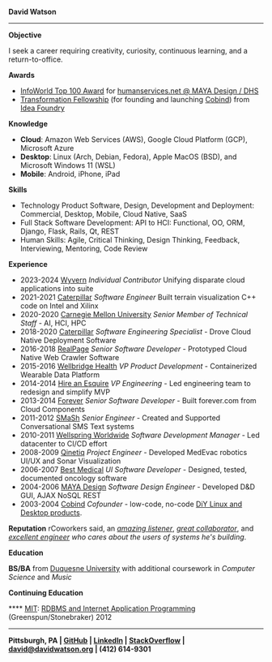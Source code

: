 **David Watson**

----

**Objective**

I seek a career requiring creativity, curiosity, continuous learning, and a return-to-office. 

**Awards**

* [InfoWorld Top 100 Award](https://books.google.com/books?id=oDYEAAAAMBAJ&lpg=PA20&vq=u-form&pg=PA20#v=onepage&q=u-form&f=false) for [humanservices.net @ MAYA Design / DHS](https://books.google.com/books?id=oDYEAAAAMBAJ&lpg=PA20&vq=u-form&pg=PA20#v=onepage&q=u-form&f=false)
* [Transformation Fellowship](https://www.ideafoundry.org/about) (for founding and launching [Cobind](https://rubenerd.com/p1191/)) from [Idea Foundry](https://www.ideafoundry.org/)

**Knowledge**

* **Cloud**: Amazon Web Services (AWS), Google Cloud Platform (GCP), Microsoft Azure
* **Desktop**: Linux (Arch, Debian, Fedora), Apple MacOS (BSD), and Microsoft Windows 11 (WSL)
* **Mobile**: Android, iPhone, iPad

**Skills**

* Technology Product Software, Design, Development and Deployment: Commercial, Desktop, Mobile, Cloud Native, SaaS
* Full Stack Software Development: API to HCI: Functional, OO, ORM, Django, Flask, Rails, Qt, REST
* Human Skills: Agile, Critical Thinking, Design Thinking, Feedback, Interviewing, Mentoring, Code Review

**Experience**

* 2023-2024 [Wyvern](https://www.wyvernltd.com/) *Individual Contributor* Unifying disparate cloud applications into suite
* 2021-2021 [Caterpillar](https://www.caterpillar.com/) *Software Engineer* Built terrain visualization C++ code on Intel and Xilinx
* 2020-2020 [Carnegie Mellon University](https://www.cmu.edu/) *Senior Member of Technical Staff* - AI, HCI, HPC
* 2018-2020 [Caterpillar](https://www.cat.com/en_US.html) *Software Engineering Specialist* - Drove Cloud Native Deployment Software
* 2016-2018 [RealPage](https://www.realpage.com/) *Senior Software Developer* - Prototyped Cloud Native Web Crawler Software
* 2015-2016 [Wellbridge Health](https://www.wellbridgehealth.com) *VP Product Development* - Containerized Wearable Data Platform
* 2014-2014 [Hire an Esquire](https://www.hireanesquire.com/) *VP Engineering* - Led engineering team to redesign and simplify MVP
* 2013-2014 [Forever](https://www.forever.com/) *Senior Software Developer* - Built forever.com from Cloud Components
* 2011-2012 [SMaSh](https://www.crunchbase.com/organization/smash-technologies) *Senior Engineer* - Created and Supported Conversational SMS Text systems
* 2010-2011 [Wellspring Worldwide](https://www.wellspring.com/) *Software Development Manager* - Led datacenter to CI/CD effort
* 2008-2009 [Qinetiq](https://www.qinetiq.com/en/) *Project Engineer* - Developed MedEvac robotics UI/UX and Sonar Visualization
* 2006-2007 [Best Medical](http://www.bestmedical.com/) *UI Software Developer* - Designed, tested, documented oncology software
* 2004-2006 [MAYA Design](https://www.gbbn.com/work/maya-design-headquarters/) *Software Design Engineer* - Developed D&D GUI, AJAX NoSQL REST
* 2003-2004 [Cobind](https://no.wikipedia.org/wiki/Cobind_Desktop) *Cofounder* - low-code, no-code [DiY Linux and Desktop products](https://www.wplug.org/mediawiki/images/8/82/2004-06-05-cobind-pres.pdf).

**Reputation**
rCoworkers said, an [*amazing listener*](https://www.linkedin.com/in/davidthewatson/details/recommendations/), [*great collaborator*](https://www.linkedin.com/in/davidthewatson/details/recommendations/), and [*excellent engineer*](https://www.linkedin.com/in/davidthewatson/details/recommendations/) *who cares about the users of systems he's building*. 

**Education**

**BS/BA** from [Duquesne University](https://www.duq.edu/) with additional coursework in *Computer Science* and *Music* 

**Continuing Education**

**** [MIT](https://www.mit.edu/): [RDBMS and Internet Application Programming](http://philip.greenspun.com/teaching/three-day-rdbms/) (Greenspun/Stonebraker) 2012

----

**Pittsburgh, PA | [GitHub](https://github.com/davidthewatson?tab=overview&from=2016-12-01&to=2016-12-31) | [LinkedIn](https://www.linkedin.com/in/davidthewatson/) | [StackOverflow](https://stackoverflow.com/users/173308/david-watson) | david@davidwatson.org | (412) 614-9301**
